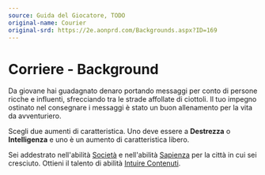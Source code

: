 ```yaml
---
source: Guida del Giocatore, TODO
original-name: Courier
original-srd: https://2e.aonprd.com/Backgrounds.aspx?ID=169
---
```


# Corriere - Background

Da giovane hai guadagnato denaro portando messaggi per conto di persone ricche e
influenti, sfrecciando tra le strade affollate di ciottoli. Il tuo impegno
ostinato nel consegnare i messaggi è stato un buon allenamento per la vita da
avventuriero.

Scegli due aumenti di caratteristica. Uno deve essere a **Destrezza** o
**Intelligenza** e uno è un aumento di caratteristica libero.

Sei addestrato nell'abilità [Società](/abilita/societa) e nell'abilità
[Sapienza](/abilita/sapienza) per la città in cui sei cresciuto. Ottieni il
talento di abilità [Intuire Contenuti](/talenti/generici/intuire-contenuti).
